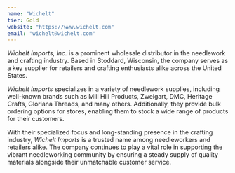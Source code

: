 ```yaml
---
name: "Wichelt"
tier: Gold
website: "https://www.wichelt.com"
email: "wichelt@wichelt.com"
---
```


_Wichelt Imports, Inc._ is a prominent wholesale distributor in the needlework and crafting industry. Based in Stoddard, Wisconsin, the company serves as a key supplier for retailers and crafting enthusiasts alike across the United States.

_Wichelt Imports_ specializes in a variety of needlework supplies, including well-known brands such as Mill Hill Products, Zweigart, DMC, Heritage Crafts, Gloriana Threads, and many others. Additionally, they provide bulk ordering options for stores, enabling them to stock a wide range of products for their customers.

With their specialized focus and long-standing presence in the crafting industry, _Wichelt Imports_ is a trusted name among needleworkers and retailers alike. The company continues to play a vital role in supporting the vibrant needleworking community by ensuring a steady supply of quality materials alongside their unmatchable customer service.
